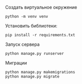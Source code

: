 Создать виртуальное окружение

    python -m venv venv

Установить библиотеки:

    pip install -r requirements.txt

Запуск сервера

    python manage.py runserver

Миграции

    python manage.py makemigrations
    python manage.py migrate


